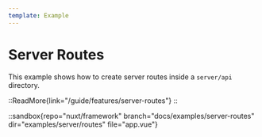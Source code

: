 ```yaml
---
template: Example
---
```


# Server Routes

This example shows how to create server routes inside a `server/api` directory.

::ReadMore{link="/guide/features/server-routes"}
::

::sandbox{repo="nuxt/framework" branch="docs/examples/server-routes" dir="examples/server/routes" file="app.vue"}
